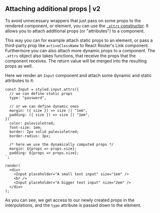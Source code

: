 ## Attaching additional props | v2

To avoid unnecessary wrappers that just pass on some props to the rendered component, or element, you can use the [`.attrs` constructor](/docs/api#attrs). It allows you to attach additional props (or "attributes") to a component.

This way you can for example attach static props to an element, or pass a third-party prop like `activeClassName` to React Router's Link component. Furthermore you can also attach more dynamic props to a component. The `.attrs` object also takes functions, that receive the props that the component receives. The return value will be merged into the resulting props as well.

Here we render an `Input` component and attach some dynamic and static attributes to it:

```react
const Input = styled.input.attrs({
  // we can define static props
  type: "password",

  // or we can define dynamic ones
  margin: ({ size }) => size || "1em",
  padding: ({ size }) => size || "1em",
})`
  color: palevioletred;
  font-size: 1em;
  border: 2px solid palevioletred;
  border-radius: 3px;

  /* here we use the dynamically computed props */
  margin: ${props => props.size};
  padding: ${props => props.size};
`;

render(
  <div>
    <Input placeholder="A small text input" size="1em" />
    <br />
    <Input placeholder="A bigger text input" size="2em" />
  </div>
);
```

As you can see, we get access to our newly created props in the interpolations, and the `type` attribute is passed down to the element.
